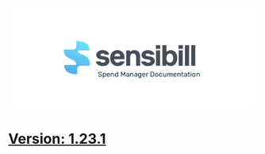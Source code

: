 ![Sensibill](Sensibill-Logo.png)

# [Version: 1.23.1](https://sensibill.github.io/sensibill-ios-documentation/)
